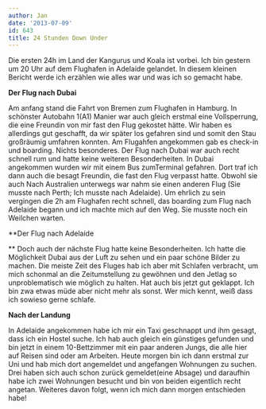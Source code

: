 ```yaml
---
author: Jan
date: '2013-07-09'
id: 643
title: 24 Stunden Down Under
---
```


Die ersten 24h im Land der Kangurus und Koala ist vorbei. Ich bin gestern um 20 Uhr auf dem Flughafen in Adelaide gelandet. In diesem kleinen Bericht werde ich erzählen wie alles war und was ich so gemacht habe.

**Der Flug nach Dubai**

Am anfang stand die Fahrt von Bremen zum Flughafen in Hamburg. In schönster Autobahn 1(A1) Manier war auch gleich erstmal eine Vollsperrung, die eine Freundin von mir fast den Flug gekostet hätte. Wir haben es allerdings gut geschafft, da wir später los gefahren sind und somit den Stau großräumig umfahren konnten. Am Flugahfen angekommen gab es check-in und boarding. Nichts besonderes. Der Flug nach Dubai war auch recht schnell rum und hatte keine weiteren Besonderheiten. In Dubai angekommen wurden wir mit einem Bus zumTerminal gefahren. Dort traf ich dann auch die besagt Freundin, die fast den Flug verpasst hatte. Obwohl sie auch Nach Australien unterwegs war nahm sie einen anderen Flug (Sie musste nach Perth; Ich musste nach Adelaide). Um ehrlich zu sein vergingen die 2h am Flughafen recht schnell, das boarding zum Flug nach Adelaide begann und ich machte mich auf den Weg. Sie musste noch ein Weilchen warten.

**Der Flug nach Adelaide

** Doch auch der nächste Flug hatte keine Besonderheiten. Ich hatte die Möglichkeit Dubai aus der Luft zu sehen und ein paar schöne Bilder zu machen. Die meiste Zeit des Fluges hab ich aber mit Schlafen verbracht, um mich schonmal an die Zeitumstellung zu gewöhnen und den Jetlag so unproblematisch wie möglich zu halten. Hat auch bis jetzt gut geklappt. Ich bin zwa etwas müde aber nicht mehr als sonst. Wer mich kennt, weiß dass ich sowieso gerne schlafe.

**Nach der Landung**

In Adelaide angekommen habe ich mir ein Taxi geschnappt und ihm gesagt, dass ich ein Hostel suche. Ich hab auch gleich ein günstiges gefunden und bin jetzt in einem 10-Bettzimmer mit ein paar anderen Jungs, die alle hier auf Reisen sind oder am Arbeiten. Heute morgen bin ich dann erstmal zur Uni und hab mich dort angemeldet und angefangen Wohnungen zu suchen. Drei haben sich auch schon zurück gemeldet(eine Absage) und daraufhin habe ich zwei Wohnungen besucht und bin von beiden eigentlich recht angetan. Weiteres davon folgt, wenn ich mich dann morgen entschieden habe!
